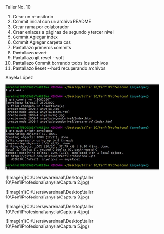 
Taller No. 10 


1. Crear un repositorio 
2. Commit inicial con un archivo README
3. Crear rama por colaborador
4. Crear enlaces a páginas de segundo y tercer nivel
5. Commit Agregar index
6. Commit Agregar carpeta css
7. Pantallazo primeros commits
8. Pantallazo revert
9. Pantallazo git reset --soft
10. Pantallazo Commit borrando todos los archivos 
11. Pantallazo Reset --hard  recuperando archivos

Anyela López

![Imagén](..\anyela\Captura1.jpg)

![Imagén](C:\Users\wareinaal\Desktop\taller 10\PerfilProfesional\anyela\Captura 2.jpg)


![Imagén](C:\Users\wareinaal\Desktop\taller 10\PerfilProfesional\anyela\Captura 3.jpg)


![Imagén](C:\Users\wareinaal\Desktop\taller 10\PerfilProfesional\anyela\Captura 4.jpg)


![Imagén](C:\Users\wareinaal\Desktop\taller 10\PerfilProfesional\anyela\Captura 5.jpg)